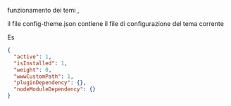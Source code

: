 
funzionamento dei temi ,


il file config-theme.json contiene il file di configurazione del tema corrente

Es

```json
{
  "active": 1,
  "isInstalled": 1,
  "weight": 0,
  "wwwCustomPath": 1,
  "pluginDependency": {},
  "nodeModuleDependency": {}
}
```
